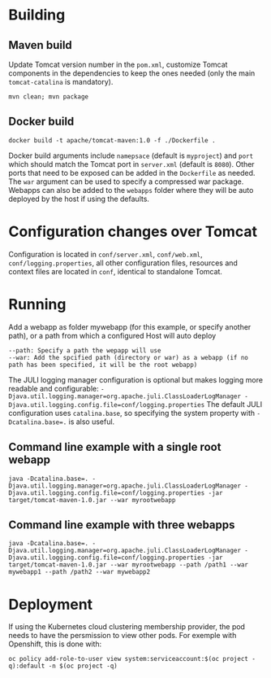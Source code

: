 # Building

## Maven build

Update Tomcat version number in the `pom.xml`, customize Tomcat components in the dependencies to keep the ones needed (only the main `tomcat-catalina` is mandatory).
```
mvn clean; mvn package
```

## Docker build

```
docker build -t apache/tomcat-maven:1.0 -f ./Dockerfile .
```
Docker build arguments include `namepsace` (default is `myproject`) and `port` which should match the Tomcat port in `server.xml` (default is `8080`). Other ports that need to be exposed can be added in the `Dockerfile` as needed. The `war` argument can be used to specify a compressed war package. Webapps can also be added to the `webapps` folder where they will be auto deployed by the host if using the defaults.

# Configuration changes over Tomcat

Configuration is located in `conf/server.xml`, `conf/web.xml`, `conf/logging.properties`, all other configuration files, resources and context files are located in `conf`, identical to standalone Tomcat.

# Running

Add a webapp as folder mywebapp (for this example, or specify another path), or a path from which a configured Host will auto deploy
```
--path: Specify a path the wepapp will use
--war: Add the spcified path (directory or war) as a webapp (if no path has been specified, it will be the root webapp)
```

The JULI logging manager configuration is optional but makes logging more readable and configurable:
`-Djava.util.logging.manager=org.apache.juli.ClassLoaderLogManager -Djava.util.logging.config.file=conf/logging.properties`
The default JULI configuration uses `catalina.base`, so specifying the system property with `-Dcatalina.base=.` is also useful.

## Command line example with a single root webapp

```
java -Dcatalina.base=. -Djava.util.logging.manager=org.apache.juli.ClassLoaderLogManager -Djava.util.logging.config.file=conf/logging.properties -jar target/tomcat-maven-1.0.jar --war myrootwebapp
```

## Command line example with three webapps

```
java -Dcatalina.base=. -Djava.util.logging.manager=org.apache.juli.ClassLoaderLogManager -Djava.util.logging.config.file=conf/logging.properties -jar target/tomcat-maven-1.0.jar --war myrootwebapp --path /path1 --war mywebapp1 --path /path2 --war mywebapp2
```

# Deployment

If using the Kubernetes cloud clustering membership provider, the pod needs to have the persmission to view other pods. For exemple with Openshift, this is done with:
```
oc policy add-role-to-user view system:serviceaccount:$(oc project -q):default -n $(oc project -q)
```
